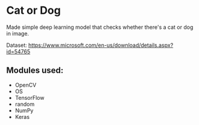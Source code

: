 # Cat or Dog

Made simple deep learning model that checks whether there's a cat or dog in image. 

Dataset: https://www.microsoft.com/en-us/download/details.aspx?id=54765

## Modules used:
* OpenCV
* OS
* TensorFlow
* random
* NumPy
* Keras